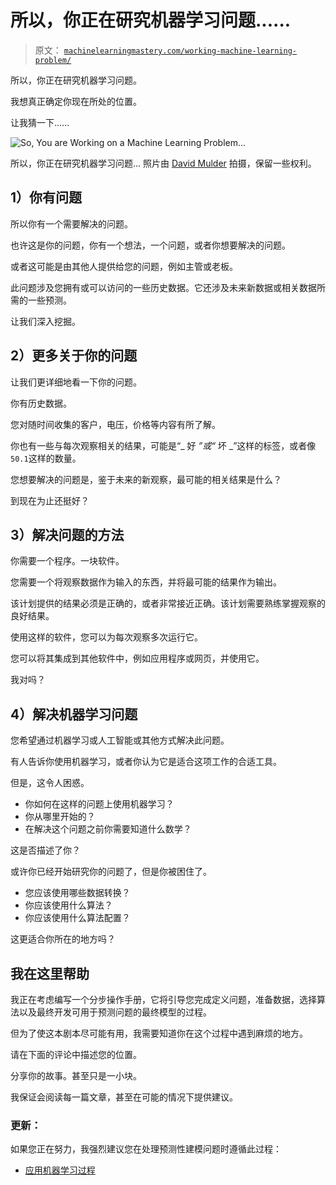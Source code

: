 # 所以，你正在研究机器学习问题......

> 原文： [`machinelearningmastery.com/working-machine-learning-problem/`](https://machinelearningmastery.com/working-machine-learning-problem/)

所以，你正在研究机器学习问题。

我想真正确定你现在所处的位置。

让我猜一下......

![So, You are Working on a Machine Learning Problem...](img/fa8a548364969dcdbf1f436f1d7a1089.jpg)

所以，你正在研究机器学习问题...
照片由 [David Mulder](https://www.flickr.com/photos/113026679@N03/33252452382/) 拍摄，保留一些权利。

## 1）你有问题

所以你有一个需要解决的问题。

也许这是你的问题，你有一个想法，一个问题，或者你想要解决的问题。

或者这可能是由其他人提供给您的问题，例如主管或老板。

此问题涉及您拥有或可以访问的一些历史数据。它还涉及未来新数据或相关数据所需的一些预测。

让我们深入挖掘。

## 2）更多关于你的问题

让我们更详细地看一下你的问题。

你有历史数据。

您对随时间收集的客户，电压，价格等内容有所了解。

你也有一些与每次观察相关的结果，可能是“_ 好 _”或“_ 坏 _”这样的标签，或者像`50.1`这样的数量。

您想要解决的问题是，鉴于未来的新观察，最可能的相关结果是什么？

到现在为止还挺好？

## 3）解决问题的方法

你需要一个程序。一块软件。

您需要一个将观察数据作为输入的东西，并将最可能的结果作为输出。

该计划提供的结果必须是正确的，或者非常接近正确。该计划需要熟练掌握观察的良好结果。

使用这样的软件，您可以为每次观察多次运行它。

您可以将其集成到其他软件中，例如应用程序或网页，并使用它。

我对吗？

## 4）解决机器学习问题

您希望通过机器学习或人工智能或其他方式解决此问题。

有人告诉你使用机器学习，或者你认为它是适合这项工作的合适工具。

但是，这令人困惑。

*   你如何在这样的问题上使用机器学习？
*   你从哪里开始的？
*   在解决这个问题之前你需要知道什么数学？

这是否描述了你？

或许你已经开始研究你的问题了，但是你被困住了。

*   您应该使用哪些数据转换？
*   你应该使用什么算法？
*   你应该使用什么算法配置？

这更适合你所在的地方吗？

## 我在这里帮助

我正在考虑编写一个分步操作手册，它将引导您完成定义问题，准备数据，选择算法以及最终开发可用于预测问题的最终模型的过程。

但为了使这本剧本尽可能有用，我需要知道你在这个过程中遇到麻烦的地方。

请在下面的评论中描述您的位置。

分享你的故事。甚至只是一小块。

我保证会阅读每一篇文章，甚至在可能的情况下提供建议。

### 更新：

如果您正在努力，我强烈建议您在处理预测性建模问题时遵循此过程：

*   [应用机器学习过程](https://machinelearningmastery.com/start-here/#process)